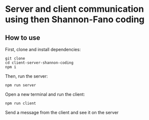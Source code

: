 # Server and client communication using then Shannon-Fano coding

## How to use
First, clone and install dependencies:
```
git clone 
cd client-server-shannon-coding
npm i
```
Then, run the server:
```
npm run server
```
Open a new terminal and run the client:
```
npm run client
```
Send a message from the client and see it on the server